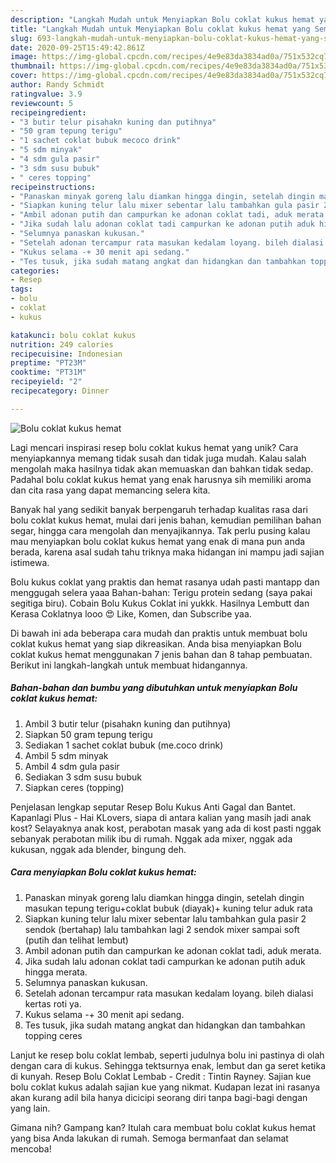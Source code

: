 ```yaml
---
description: "Langkah Mudah untuk Menyiapkan Bolu coklat kukus hemat yang Sempurna"
title: "Langkah Mudah untuk Menyiapkan Bolu coklat kukus hemat yang Sempurna"
slug: 693-langkah-mudah-untuk-menyiapkan-bolu-coklat-kukus-hemat-yang-sempurna
date: 2020-09-25T15:49:42.861Z
image: https://img-global.cpcdn.com/recipes/4e9e83da3834ad0a/751x532cq70/bolu-coklat-kukus-hemat-foto-resep-utama.jpg
thumbnail: https://img-global.cpcdn.com/recipes/4e9e83da3834ad0a/751x532cq70/bolu-coklat-kukus-hemat-foto-resep-utama.jpg
cover: https://img-global.cpcdn.com/recipes/4e9e83da3834ad0a/751x532cq70/bolu-coklat-kukus-hemat-foto-resep-utama.jpg
author: Randy Schmidt
ratingvalue: 3.9
reviewcount: 5
recipeingredient:
- "3 butir telur pisahakn kuning dan putihnya"
- "50 gram tepung terigu"
- "1 sachet coklat bubuk mecoco drink"
- "5 sdm minyak"
- "4 sdm gula pasir"
- "3 sdm susu bubuk"
- " ceres topping"
recipeinstructions:
- "Panaskan minyak goreng lalu diamkan hingga dingin, setelah dingin masukan tepung terigu+coklat bubuk (diayak)+ kuning telur aduk rata"
- "Siapkan kuning telur lalu mixer sebentar lalu tambahkan gula pasir 2 sendok (bertahap) lalu tambahkan lagi 2 sendok mixer sampai soft (putih dan telihat lembut)"
- "Ambil adonan putih dan campurkan ke adonan coklat tadi, aduk merata."
- "Jika sudah lalu adonan coklat tadi campurkan ke adonan putih aduk hingga merata."
- "Selumnya panaskan kukusan."
- "Setelah adonan tercampur rata masukan kedalam loyang. bileh dialasi kertas roti ya."
- "Kukus selama -+ 30 menit api sedang."
- "Tes tusuk, jika sudah matang angkat dan hidangkan dan tambahkan topping ceres"
categories:
- Resep
tags:
- bolu
- coklat
- kukus

katakunci: bolu coklat kukus 
nutrition: 249 calories
recipecuisine: Indonesian
preptime: "PT23M"
cooktime: "PT31M"
recipeyield: "2"
recipecategory: Dinner

---
```



![Bolu coklat kukus hemat](https://img-global.cpcdn.com/recipes/4e9e83da3834ad0a/751x532cq70/bolu-coklat-kukus-hemat-foto-resep-utama.jpg)

Lagi mencari inspirasi resep bolu coklat kukus hemat yang unik? Cara menyiapkannya memang tidak susah dan tidak juga mudah. Kalau salah mengolah maka hasilnya tidak akan memuaskan dan bahkan tidak sedap. Padahal bolu coklat kukus hemat yang enak harusnya sih memiliki aroma dan cita rasa yang dapat memancing selera kita.

Banyak hal yang sedikit banyak berpengaruh terhadap kualitas rasa dari bolu coklat kukus hemat, mulai dari jenis bahan, kemudian pemilihan bahan segar, hingga cara mengolah dan menyajikannya. Tak perlu pusing kalau mau menyiapkan bolu coklat kukus hemat yang enak di mana pun anda berada, karena asal sudah tahu triknya maka hidangan ini mampu jadi sajian istimewa.

Bolu kukus coklat yang praktis dan hemat rasanya udah pasti mantapp dan menggugah selera yaaa Bahan-bahan: Terigu protein sedang (saya pakai segitiga biru). Cobain Bolu Kukus Coklat ini yukkk. Hasilnya Lembutt dan Kerasa Coklatnya looo 😍 Like, Komen, dan Subscribe yaa.


Di bawah ini ada beberapa cara mudah dan praktis untuk membuat bolu coklat kukus hemat yang siap dikreasikan. Anda bisa menyiapkan Bolu coklat kukus hemat menggunakan 7 jenis bahan dan 8 tahap pembuatan. Berikut ini langkah-langkah untuk membuat hidangannya.

<!--inarticleads1-->

##### Bahan-bahan dan bumbu yang dibutuhkan untuk menyiapkan Bolu coklat kukus hemat:

1. Ambil 3 butir telur (pisahakn kuning dan putihnya)
1. Siapkan 50 gram tepung terigu
1. Sediakan 1 sachet coklat bubuk (me.coco drink)
1. Ambil 5 sdm minyak
1. Ambil 4 sdm gula pasir
1. Sediakan 3 sdm susu bubuk
1. Siapkan  ceres (topping)


Penjelasan lengkap seputar Resep Bolu Kukus Anti Gagal dan Bantet. Kapanlagi Plus - Hai KLovers, siapa di antara kalian yang masih jadi anak kost? Selayaknya anak kost, perabotan masak yang ada di kost pasti nggak sebanyak perabotan milik ibu di rumah. Nggak ada mixer, nggak ada kukusan, nggak ada blender, bingung deh. 

<!--inarticleads2-->

##### Cara menyiapkan Bolu coklat kukus hemat:

1. Panaskan minyak goreng lalu diamkan hingga dingin, setelah dingin masukan tepung terigu+coklat bubuk (diayak)+ kuning telur aduk rata
1. Siapkan kuning telur lalu mixer sebentar lalu tambahkan gula pasir 2 sendok (bertahap) lalu tambahkan lagi 2 sendok mixer sampai soft (putih dan telihat lembut)
1. Ambil adonan putih dan campurkan ke adonan coklat tadi, aduk merata.
1. Jika sudah lalu adonan coklat tadi campurkan ke adonan putih aduk hingga merata.
1. Selumnya panaskan kukusan.
1. Setelah adonan tercampur rata masukan kedalam loyang. bileh dialasi kertas roti ya.
1. Kukus selama -+ 30 menit api sedang.
1. Tes tusuk, jika sudah matang angkat dan hidangkan dan tambahkan topping ceres


Lanjut ke resep bolu coklat lembab, seperti judulnya bolu ini pastinya di olah dengan cara di kukus. Sehingga tektsurnya enak, lembut dan ga seret ketika di kunyah. Resep Bolu Coklat Lembab - Credit : Tintin Rayney. Sajian kue bolu coklat kukus adalah sajian kue yang nikmat. Kudapan lezat ini rasanya akan kurang adil bila hanya dicicipi seorang diri tanpa bagi-bagi dengan yang lain. 

Gimana nih? Gampang kan? Itulah cara membuat bolu coklat kukus hemat yang bisa Anda lakukan di rumah. Semoga bermanfaat dan selamat mencoba!
